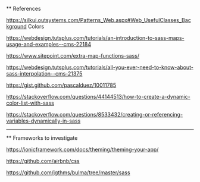 ** References

https://silkui.outsystems.com/Patterns_Web.aspx#Web_UsefulClasses_Background Colors

https://webdesign.tutsplus.com/tutorials/an-introduction-to-sass-maps-usage-and-examples--cms-22184

https://www.sitepoint.com/extra-map-functions-sass/

https://webdesign.tutsplus.com/tutorials/all-you-ever-need-to-know-about-sass-interpolation--cms-21375

https://gist.github.com/pascalduez/10011785

https://stackoverflow.com/questions/44144513/how-to-create-a-dynamic-color-list-with-sass

https://stackoverflow.com/questions/8533432/creating-or-referencing-variables-dynamically-in-sass

----

** Frameworks to investigate

https://ionicframework.com/docs/theming/theming-your-app/

https://github.com/airbnb/css

https://github.com/jgthms/bulma/tree/master/sass
